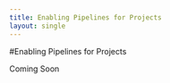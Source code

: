 ```yaml
---
title: Enabling Pipelines for Projects
layout: single
---
```

#Enabling Pipelines for Projects

Coming Soon
